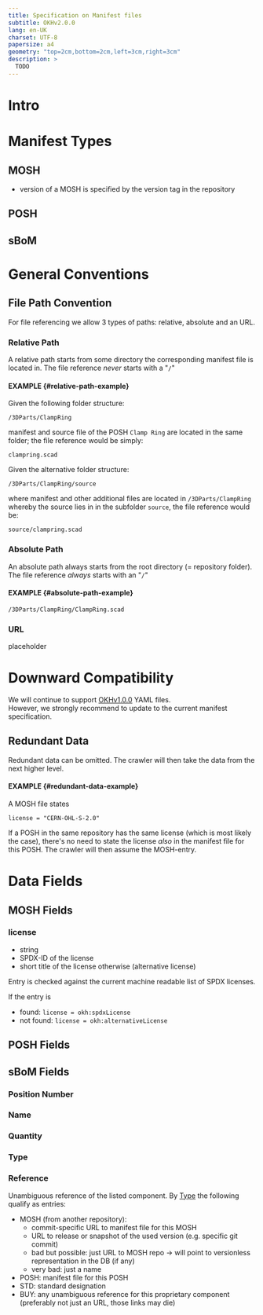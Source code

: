 ```yaml
---
title: Specification on Manifest files
subtitle: OKHv2.0.0
lang: en-UK
charset: UTF-8
papersize: a4
geometry: "top=2cm,bottom=2cm,left=3cm,right=3cm"
description: >
  TODO
---
```


# Intro

# Manifest Types

## MOSH

- version of a MOSH is specified by the version tag in the repository

## POSH

## sBoM

# General Conventions

## File Path Convention

For file referencing we allow 3 types of paths: relative, absolute and an URL.

### Relative Path

A relative path starts from some directory
the corresponding manifest file is located in.
The file reference _never_ starts with a "`/`"

#### EXAMPLE {#relative-path-example}

Given the following folder structure:

`/3DParts/ClampRing`

manifest and source file of the POSH `Clamp Ring` are located in the same folder;
the file reference would be simply:

`clampring.scad`

Given the alternative folder structure:

`/3DParts/ClampRing/source`

where manifest and other additional files are located in `/3DParts/ClampRing`
whereby the source lies in in the subfolder `source`,
the file reference would be:

`source/clampring.scad`

### Absolute Path

An absolute path always starts from the root directory (= repository folder).
The file reference _always_ starts with an "`/`"

#### EXAMPLE {#absolute-path-example}

`/3DParts/ClampRing/ClampRing.scad`

### URL

placeholder

# Downward Compatibility

We will continue to support [OKHv1.0.0](https://app.standardsrepo.com/MakerNetAlliance/OpenKnowHow/src/branch/master/1)
YAML files.\
However, we strongly recommend to update to the current manifest specification.

## Redundant Data

Redundant data can be omitted.
The crawler will then take the data from the next higher level.

#### EXAMPLE {#redundant-data-example}

A MOSH file states

`license = "CERN-OHL-S-2.0"`

If a POSH in the same repository has the same license (which is most likely the case),
there's no need to state the license _also_ in the manifest file for this POSH.
The crawler will then assume the MOSH-entry.

# Data Fields

## MOSH Fields

### license

- string
- SPDX-ID of the license
- short title of the license otherwise (alternative license)

Entry is checked against the current machine readable list of SPDX licenses.

If the entry is

- found: `license = okh:spdxLicense`
- not found: `license = okh:alternativeLicense`

## POSH Fields

## sBoM Fields

### Position Number

### Name

### Quantity

### Type

### Reference

Unambiguous reference of the listed component.
By [Type](#type) the following qualify as entries:

- MOSH (from another repository):
  - commit-specific URL to manifest file for this MOSH
  - URL to release or snapshot of the used version (e.g. specific git commit)
  - bad but possible: just URL to MOSH repo
    → will point to versionless representation in the DB (if any)
  - very bad: just a name
- POSH: manifest file for this POSH
- STD: standard designation
- BUY: any unambiguous reference for this proprietary component
  (preferably not just an URL, those links may die)
